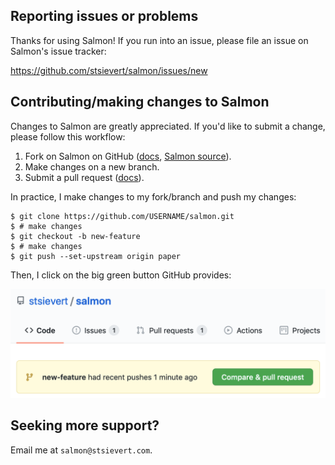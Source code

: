 


## Reporting issues or problems
Thanks for using Salmon! If you run into an issue, please file an issue on
Salmon's issue tracker:

https://github.com/stsievert/salmon/issues/new

## Contributing/making changes to Salmon

Changes to Salmon are greatly appreciated. If you'd like to submit a change,
please follow this workflow:

1. Fork on Salmon on GitHub ([docs][fork-docs], [Salmon source]).
2. Make changes on a new branch.
3. Submit a pull request ([docs][pr-docs]).

In practice, I make changes to my fork/branch and push my changes:

``` shell
$ git clone https://github.com/USERNAME/salmon.git
$ # make changes
$ git checkout -b new-feature
$ # make changes
$ git push --set-upstream origin paper
```

Then, I click on the big green button GitHub provides:

![Pull request button](docs/source/imgs/pull-request.png)

## Seeking more support?

Email me at `salmon@stsievert.com`.


[fork-docs]:https://docs.github.com/en/github/getting-started-with-github/fork-a-repo
[Salmon source]:https://github.com/stsievert/salmon
[pr-docs]:https://docs.github.com/en/github/collaborating-with-issues-and-pull-requests/creating-a-pull-request-from-a-fork
